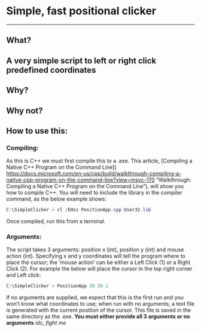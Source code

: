 # Simple, fast positional clicker
***
## What?
A very simple script to left or right click predefined coordinates
---
## Why?
Why not?
---
## How to use this:
### Compiling:
As this is C++ we must first compile this to a .exe. This article, [Compiling a Native C++ Program on the Command Line]( https://docs.microsoft.com/en-us/cpp/build/walkthrough-compiling-a-native-cpp-program-on-the-command-line?view=msvc-170 “Walkthrough: Compiling a Native C++ Program on the Command Line”), will show you how to compile C++. You will need to include the library in the compiler command, as the below example shows:
```Powershell
C:\SimpleClicker > cl /EHsc PositionApp.cpp User32.lib
```
Once compiled, run this from a terminal.

### Arguments:
The script takes 3 arguments: position x (int), position y (int) and mouse action (int). Specifying x and y coordinates will tell the program where to place the cursor; the ‘mouse action’ can be either a Left Click (1) or a Right Click (2).
For example the below will place the cursor in the top right corner and Left click:
```Powershell
C:\SimpleClicker > PositionApp 30 30 1
```
If no arguments are supplied, we expect that this is the first run and you won’t know what coordinates to use; when run with no arguments, a text file is generated with the current position of the cursor. This file is saved in the same directory as the .exe.
**You must either provide all 3 arguments or no arguments**
_idc, fight me_
